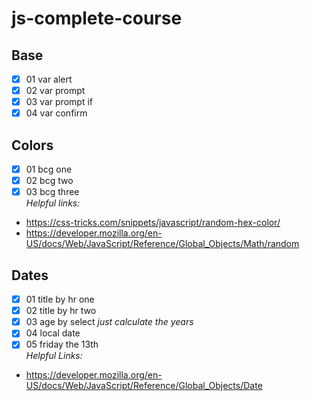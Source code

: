 # js-complete-course
## Base
-[x] 01 var alert
-[x] 02 var prompt
-[x] 03 var prompt if
-[x] 04 var confirm
## Colors
- [x] 01 bcg one
- [x] 02 bcg two
- [x] 03 bcg three
  <br/>
*Helpful links:*
- https://css-tricks.com/snippets/javascript/random-hex-color/  
- https://developer.mozilla.org/en-US/docs/Web/JavaScript/Reference/Global_Objects/Math/random
## Dates
- [x] 01 title by hr one 
- [x] 02 title by hr two 
- [x] 03 age by select *just calculate the years* 
- [x] 04 local date 
- [x] 05 friday the 13th
  <br/>
*Helpful Links:*
- https://developer.mozilla.org/en-US/docs/Web/JavaScript/Reference/Global_Objects/Date
